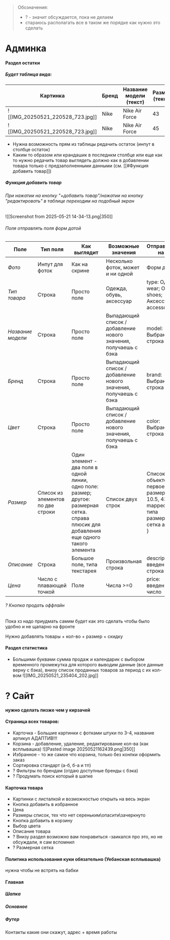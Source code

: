 > Обозначения:
> - ? - значит обсуждается, пока не делаем
> - стараюсь располагать все в таком же порядке как нужно это сделать

# Админка
#### Раздел остатки
##### Будет таблица вида:

| Картинка                              | Бренд | Название модели (текст) | Размер (текст) | Цвет (текст) | Цена  | Остаток |
| ------------------------------------- | ----- | ----------------------- | -------------- | ------------ | ----- | ------- |
| ![[IMG_20250521_220528_723.jpg]] | Nike  | Nike Air Force          | 43             | Чёрный       | 10400 | 0       |
| ![[IMG_20250521_220528_723.jpg]] | Nike  | Nike Air Force          | 45             | Чёрный       | 10400 | 1       |
 - Нужна возможность прям из таблицы редачить остаток (инпут в столбце остаток)
 - Каким то образом или крандашик в последнкм столбце или еще как то нужно редачить товар выглядеть должно как в добавлении товара только с предзаполненными данными (см. [[#Функция добавить товар]])
##### Функция добавить товар
###### При нажатии на кнопку "+добавить товар"/нажатии на кнопку "редактировать" в таблице переходим на подобный экран
![[Screenshot from 2025-05-21 14-34-13.png|350]]

###### Поля отправлять поля форм датой

| Поле              | Тип поля                          | Как выглядит                                                                                                                               | Возможные значения                                               | Отправляемые на бек                                                                                          |
| ----------------- | --------------------------------- | ------------------------------------------------------------------------------------------------------------------------------------------ | ---------------------------------------------------------------- | ------------------------------------------------------------------------------------------------------------ |
| *Фото*            | Инпут для фоток                   | Как на скрине                                                                                                                              | Несколько фоток, может и ни одной                                | Форм датой                                                                                                   |
| *Тип товара*      | Строка                            | Просто поле                                                                                                                                | Одежда, обувь, аксессуар                                         | type: Одежда: wear; Обувь - shoes; Аксессуар - accessories;                                                  |
| *Название модели* | Строка                            | Просто поле                                                                                                                                | Выпадающий список / добавление нового значения, получаешь с бэка | model: Выбранная строка                                                                                      |
| *Бренд*           | Строка                            | Просто поле                                                                                                                                | Выпадающий список / добавление нового значения, получаешь с бэка | brand: Выбранная строка                                                                                      |
| *Цвет*            | Строка                            | Просто поле                                                                                                                                | Выпадающий список / добавление нового значения, получаешь с бэка | color: Выбранная строка                                                                                      |
| *Размер*          | Список из элементов по две строки | Один элемент - два поля в одной линии, одно поле: размер; другое: размерная сетка. справа плюсик для добавления еще одного такого элемента | Список двух строк                                                | Список объектов {     size: первое поле размер (M, 10.5, 43); mapped_size: типа размерная сетка аля куку.  } |
| *Описание*        | Строка                            | Большое поле, типа текстарея                                                                                                               | Произвольная строка                                              | description: введенная строка                                                                                |
| *Цена*            | Число с плавающей точкой          | Поле                                                                                                                                       | Числа >=0                                                        | price: введенное число                                                                                       |

###### ? Кнопка продать оффлайн
Пока хз надо приудмать самим будет как это сделать чтобы было удобно и не щапарно на фронте

Нужно добавлять товары + кол-во + размер + скидку
#### Раздел статистика
+ Большими буквами сумма продаж и календарик с выбором временного промежутка для которого выводим данные (все данные верну с бэка), внизу список проданных товаров за период с их кол-вом
![[IMG_20250521_235404_202.jpg]]

# ? Сайт
 **нужно сделать пизже чем у кирзачей**
#### Страница всех товаров:
- Карточка - Большие картинки с фотками штуки по 3-4, название артикул АДАПТИВ!!!
- Корзина - добавление, удаление, редактирование кол-ва (как всплывашка)
	![[Pasted image 20250521162439.png|350]]
- Избранное - то же самое что корзина, только без конпки оформить заказ
- Сортировка стандарт (а-б, б-а и тп)
- ? Фильтры по брендам (отдаю доступные бренды с бэка)
- ? Продумать поиск который в шапке

#### Карточка товара
- Картинки с листалкой и возможностью открыть на весь экран
- Кнопка добавить в избранное
- Цена
- Размеры список, тех что нет сереньким\опасити\зачеркнуто
- Кнопка добавить в корзину
- Выбор цвета
- Описание товара
- ? Внизу раздел возможно вам понравиться -заикался про это, но не обсуждали, я сам вспомнил
- ? Размерная сетка
#### Политика использования куки обязательно (Уебанская всплывашка)
нужна чтобы не встрять на бабки
#### Главная
##### Шапка
##### Основное
##### Футер
Контакты какие они скажут, адрес + время работы
